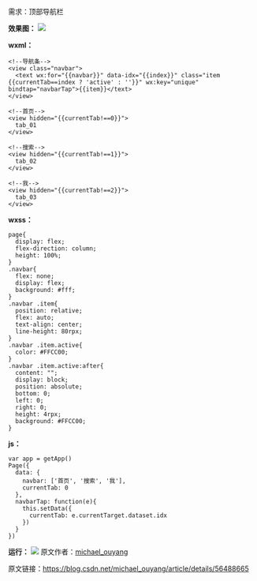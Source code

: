 需求：顶部导航栏

**效果图：**
![](https://upload-images.jianshu.io/upload_images/19956127-c8fce2b6077bd870.png?imageMogr2/auto-orient/strip%7CimageView2/2/w/1240)

**wxml：**
```
<!--导航条-->
<view class="navbar">
  <text wx:for="{{navbar}}" data-idx="{{index}}" class="item {{currentTab==index ? 'active' : ''}}" wx:key="unique" bindtap="navbarTap">{{item}}</text>
</view>
 
<!--首页-->
<view hidden="{{currentTab!==0}}">
  tab_01
</view>
 
<!--搜索-->
<view hidden="{{currentTab!==1}}">
  tab_02
</view>
 
<!--我-->
<view hidden="{{currentTab!==2}}">
  tab_03
</view>
```
**wxss：**
```
page{
  display: flex;
  flex-direction: column;
  height: 100%;
}
.navbar{
  flex: none;
  display: flex;
  background: #fff;
}
.navbar .item{
  position: relative;
  flex: auto;
  text-align: center;
  line-height: 80rpx;
}
.navbar .item.active{
  color: #FFCC00;
}
.navbar .item.active:after{
  content: "";
  display: block;
  position: absolute;
  bottom: 0;
  left: 0;
  right: 0;
  height: 4rpx;
  background: #FFCC00;
}
```
**js：**
```
var app = getApp()
Page({
  data: {
    navbar: ['首页', '搜索', '我'],
    currentTab: 0
  },
  navbarTap: function(e){
    this.setData({
      currentTab: e.currentTarget.dataset.idx
    })
  }
})
```
**运行：**
![](https://upload-images.jianshu.io/upload_images/19956127-b6a186e578a43072.gif?imageMogr2/auto-orient/strip)
原文作者：[michael_ouyang](https://me.csdn.net/michael_ouyang)

原文链接：https://blog.csdn.net/michael_ouyang/article/details/56488665
